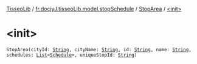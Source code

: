 [TisseoLib](../../index.md) / [fr.docjyJ.tisseoLib.model.stopSchedule](../index.md) / [StopArea](index.md) / [&lt;init&gt;](./-init-.md)

# &lt;init&gt;

`StopArea(cityId: `[`String`](https://kotlinlang.org/api/latest/jvm/stdlib/kotlin/-string/index.html)`, cityName: `[`String`](https://kotlinlang.org/api/latest/jvm/stdlib/kotlin/-string/index.html)`, id: `[`String`](https://kotlinlang.org/api/latest/jvm/stdlib/kotlin/-string/index.html)`, name: `[`String`](https://kotlinlang.org/api/latest/jvm/stdlib/kotlin/-string/index.html)`, schedules: `[`List`](https://kotlinlang.org/api/latest/jvm/stdlib/kotlin.collections/-list/index.html)`<`[`Schedule`](../-schedule/index.md)`>, uniqueStopId: `[`String`](https://kotlinlang.org/api/latest/jvm/stdlib/kotlin/-string/index.html)`)`